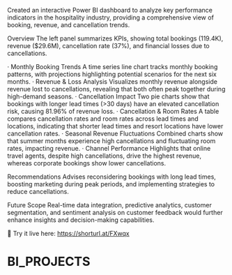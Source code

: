 Created an interactive Power BI dashboard to analyze key performance indicators in the hospitality industry, providing a comprehensive view of booking, revenue, and cancellation trends. 


Overview
The left panel summarizes KPIs, showing total bookings (119.4K), revenue ($29.6M), cancellation rate (37%), and financial losses due to cancellations. 

·      Monthly Booking Trends
A time series line chart tracks monthly booking patterns, with projections highlighting potential scenarios for the next six months.
·      Revenue & Loss Analysis
Visualizes monthly revenue alongside revenue lost to cancellations, revealing that both often peak together during high-demand seasons.
·      Cancellation Impact
Two pie charts show that bookings with longer lead times (>30 days) have an elevated cancellation risk, causing 81.96% of revenue loss.
·      Cancellation & Room Rates
A table compares cancellation rates and room rates across lead times and locations, indicating that shorter lead times and resort locations have lower cancellation rates.
·      Seasonal Revenue Fluctuations 
Combined charts show that summer months experience high cancellations and fluctuating room rates, impacting revenue.
·      Channel Performance 
Highlights that online travel agents, despite high cancellations, drive the highest revenue, whereas corporate bookings show lower cancellations.

Recommendations
Advises reconsidering bookings with long lead times, boosting marketing during peak periods, and implementing strategies to reduce cancellations.

Future Scope
Real-time data integration, predictive analytics, customer segmentation, and sentiment analysis on customer feedback would further enhance insights and decision-making capabilities.

🔗 Try it live here: https://shorturl.at/FXwqx 

# BI_PROJECTS
